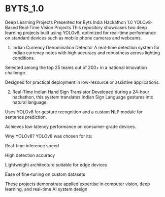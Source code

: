 # BYTS_1.0

Deep Learning Projects Presented for Byts India Hackathon 1.0
YOLOv8-Based Real-Time Vision Projects
This repository showcases two deep learning projects built using YOLOv8, optimized for real-time performance on standard devices such as mobile phone cameras and webcams.

1. Indian Currency Denomination Detector
A real-time detection system for Indian currency notes with high accuracy and robustness across lighting conditions.

Selected among the top 25 teams out of 200+ in a national innovation challenge.

Designed for practical deployment in low-resource or assistive applications.

2. Real-Time Indian Hand Sign Translator
Developed during a 24-hour hackathon, this system translates Indian Sign Language gestures into natural language.

Uses YOLOv8 for gesture recognition and a custom NLP module for sentence prediction.

Achieves low-latency performance on consumer-grade devices.

Why YOLOv8?
YOLOv8 was chosen for its:

Real-time inference speed

High detection accuracy

Lightweight architecture suitable for edge devices

Ease of fine-tuning on custom datasets

These projects demonstrate applied expertise in computer vision, deep learning, and real-time AI system design
